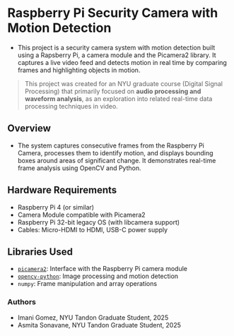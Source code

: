 # Raspberry Pi Security Camera with Motion Detection 
- This project is a security camera system with motion detection built using a Rapsberry Pi, a camera module and the Picamera2 library. It captures a live video feed and detects motion in real time by comparing frames and highlighting objects in motion. 

> This project was created for an NYU graduate course (Digital Signal Processing) that primarily focused on **audio processing and waveform analysis**, as an exploration into related real-time data processing techniques in video.

## Overview

- The system captures consecutive frames from the Raspberry Pi Camera, processes them to identify motion, and displays bounding boxes around areas of significant change. It demonstrates real-time frame analysis using OpenCV and Python.

## Hardware Requirements
- Raspberry Pi 4 (or similar)
- Camera Module compatible with Picamera2
- Raspberry Pi 32-bit legacy OS (with libcamera support)
- Cables: Micro-HDMI to HDMI, USB-C power supply

## Libraries Used

- [`picamera2`](https://github.com/raspberrypi/picamera2): Interface with the Raspberry Pi camera module
- [`opencv-python`](https://pypi.org/project/opencv-python/): Image processing and motion detection
- `numpy`: Frame manipulation and array operations

### Authors
- Imani Gomez, NYU Tandon Graduate Student, 2025
- Asmita Sonavane, NYU Tandon Graduate Student, 2025
  
